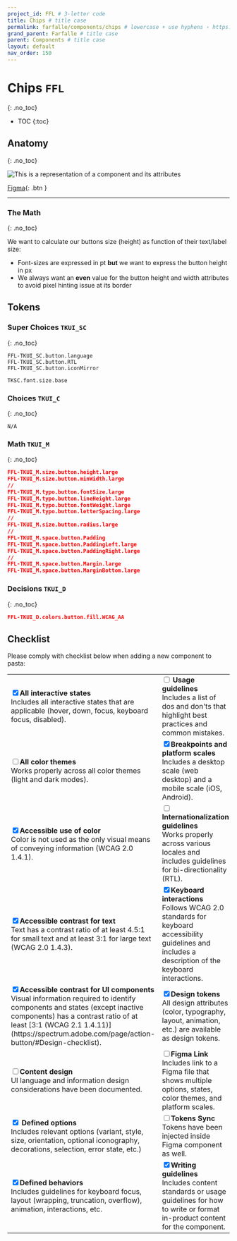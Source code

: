 ```yaml
---
project_id: FFL # 3-letter code
title: Chips # title case
permalink: farfalle/components/chips # lowercase + use hyphens › https://tinyurl.com/27kmc4rb
grand_parent: Farfalle # title case
parent: Components # title case
layout: default
nav_order: 150
---
```



# Chips `FFL`
{: .no_toc}


- TOC
{:toc}

## Anatomy
{: .no_toc}

![This is a representation of a component and its attributes](http://localhost:4000/pasta/assets/images/YPL-DOC-imgPlaceholder-Full.png)

[Figma](https://www.figma.com/file/zYeBHpXPApw1ujD0BoHjVe/Buttons?node-id=155%3A1786){: .btn }

<hr>

### The Math
{: .no_toc}

We want to calculate our buttons size (height) as function of their text/label size:

- Font-sizes are expressed in pt **but** we want to express the button height in px
- We always want an **even** value for the button height and width attributes to avoid pixel hinting issue at its border


## Tokens

### Super Choices `TKUI_SC`
{: .no_toc}

```
FFL-TKUI_SC.button.language
FFL-TKUI_SC.button.RTL
FFL-TKUI_SC.button.iconMirror

TKSC.font.size.base
```

### Choices `TKUI_C`
{: .no_toc}
```
N/A
```

### Math `TKUI_M`
{: .no_toc}


```json
FFL-TKUI_M.size.button.height.large
FFL-TKUI_M.size.button.minWidth.large
//
FFL-TKUI_M.typo.button.fontSize.large
FFL-TKUI_M.typo.button.lineHeight.large
FFL-TKUI_M.typo.button.fontWeight.large
FFL-TKUI_M.typo.button.letterSpacing.large
//
FFL-TKUI_M.size.button.radius.large
//
FFL-TKUI_M.space.button.Padding
FFL-TKUI_M.space.button.PaddingLeft.large
FFL-TKUI_M.space.button.PaddingRight.large
//
FFL-TKUI_M.space.button.Margin.large
FFL-TKUI_M.space.button.MarginBottom.large
```

### Decisions `TKUI_D`
{: .no_toc}

```json
FFL-TKUI_D.colors.button.fill.WCAG_AA
```


## Checklist

Please comply with checklist below when adding a new component to pasta:

<table>
    <tbody>
      <tr>
          <td>
            <input type="checkbox" class="checklistItem" checked><strong>All interactive states</strong><br>Includes all interactive states that are applicable (hover, down, focus, keyboard focus, disabled).
          </td>
          <td>
            <input type="checkbox" class="checklistItem">  <strong>Usage guidelines</strong><br>Includes a list of dos and don'ts that highlight best practices and common mistakes.
          </td>
      </tr>
      <tr>
          <td>
            <input type="checkbox" class="checklistItem"><strong>All color themes</strong><br>Works properly across all color themes (light and dark modes).
          </td>
          <td>
            <input type="checkbox" class="checklistItem" checked><strong>Breakpoints and platform scales</strong><br>Includes a desktop scale (web desktop) and a mobile scale (iOS, Android).
          </td>
      </tr>
      <tr>
          <td>
            <input type="checkbox" class="checklistItem" checked><strong>Accessible use of color</strong><br>Color is not used as the only visual means of conveying information (WCAG 2.0 1.4.1).
          </td>
          <td>
            <input type="checkbox" class="checklistItem"><strong>Internationalization guidelines</strong><br>Works properly across various locales and includes guidelines for bi-directionality (RTL).
          </td>
      </tr>
      <tr>
          <td>
            <input type="checkbox" class="checklistItem" checked><strong>Accessible contrast for text</strong><br>Text has a contrast ratio of at least 4.5:1 for small text and at least 3:1 for large text (WCAG 2.0 1.4.3).
          </td>
          <td>
            <input type="checkbox" class="checklistItem" checked><strong>Keyboard interactions</strong><br>Follows WCAG 2.0 standards for keyboard accessibility guidelines and includes a description of the keyboard interactions.
          </td>
      </tr>
      <tr>
          <td>
            <input type="checkbox" class="checklistItem" checked><strong>Accessible contrast for UI components</strong><br>Visual information required to identify components and states (except inactive components) has a contrast ratio of at least [3:1 (WCAG 2.1 1.4.11)](https://spectrum.adobe.com/page/action-button/#Design-checklist).
          </td>
          <td>
            <input type="checkbox" class="checklistItem" checked><strong>Design tokens</strong><br>All design attributes (color, typography, layout, animation, etc.) are available as design tokens.
          </td>
      </tr>
      <tr>
          <td>
            <input type="checkbox" class="checklistItem"><strong>Content design</strong><br>UI language and information design considerations have been documented.
          </td>
          <td>
            <input type="checkbox" class="checklistItem"><strong>Figma Link</strong><br>Includes link to a Figma file that shows multiple options, states, color themes, and platform scales.
          </td>
      </tr>
      <tr>
          <td>
            <input type="checkbox" class="checklistItem" checked> <strong>Defined options</strong><br>Includes relevant options (variant, style, size, orientation, optional iconography, decorations, selection, error state, etc.)
          </td>
          <td>
            <input type="checkbox" class="checklistItem"><strong>Tokens Sync</strong><br>Tokens have been injected inside Figma component as well.
          </td>
      </tr>
      <tr>
          <td>
            <input type="checkbox" class="checklistItem" checked><strong>Defined behaviors</strong><br>Includes guidelines for keyboard focus, layout (wrapping, truncation, overflow), animation, interactions, etc.
          </td>
          <td>
            <input type="checkbox" class="checklistItem" checked><strong>Writing guidelines</strong><br>Includes content standards or usage guidelines for how to write or format in-product content for the component.
          </td>
      </tr>
    </tbody>
</table>
